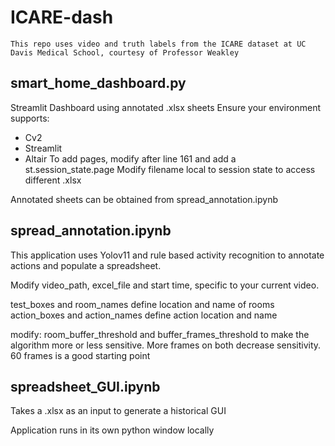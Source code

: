 # ICARE-dash


```
This repo uses video and truth labels from the ICARE dataset at UC Davis Medical School, courtesy of Professor Weakley
```
## smart_home_dashboard.py
Streamlit Dashboard using annotated .xlsx sheets
Ensure your environment supports:
- Cv2
- Streamlit
- Altair
To add pages, modify after line 161 and add a st.session_state.page
Modify filename local to session state to access different .xlsx

Annotated sheets can be obtained from spread_annotation.ipynb

## spread_annotation.ipynb
This application uses Yolov11 and rule based activity recognition to annotate actions and populate a spreadsheet.

Modify video_path, excel_file and start time, specific to your current video.

test_boxes and room_names define location and name of rooms
action_boxes and action_names define action location and name

modify: room_buffer_threshold and buffer_frames_threshold to make the algorithm more or less sensitive. More frames on both decrease sensitivity. 60 frames is a good starting point

## spreadsheet_GUI.ipynb
Takes a .xlsx as an input to generate a historical GUI

Application runs in its own python window locally
